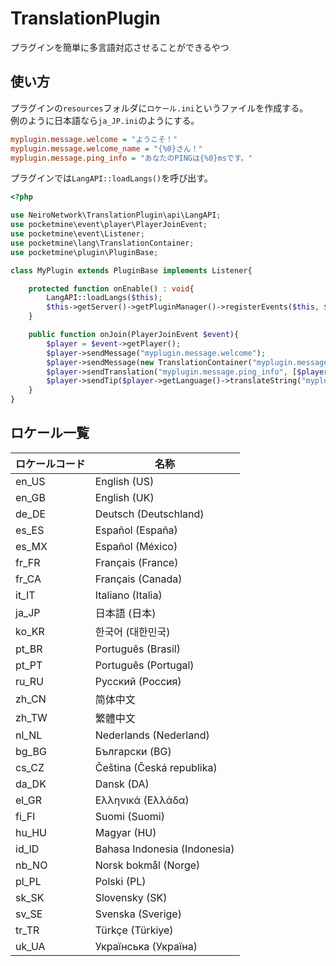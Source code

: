 # TranslationPlugin
プラグインを簡単に多言語対応させることができるやつ

## 使い方
プラグインの`resources`フォルダに`ロケール.ini`というファイルを作成する。  
例のように日本語なら`ja_JP.ini`のようにする。
```ini
myplugin.message.welcome = "ようこそ！"
myplugin.message.welcome_name = "{%0}さん！"
myplugin.message.ping_info = "あなたのPINGは{%0}msです。"
```
プラグインでは`LangAPI::loadLangs()`を呼び出す。
```php
<?php

use NeiroNetwork\TranslationPlugin\api\LangAPI;
use pocketmine\event\player\PlayerJoinEvent;
use pocketmine\event\Listener;
use pocketmine\lang\TranslationContainer;
use pocketmine\plugin\PluginBase;

class MyPlugin extends PluginBase implements Listener{

    protected function onEnable() : void{
        LangAPI::loadLangs($this);
        $this->getServer()->getPluginManager()->registerEvents($this, $this);
    }

    public function onJoin(PlayerJoinEvent $event){
        $player = $event->getPlayer();
        $player->sendMessage("myplugin.message.welcome");
        $player->sendMessage(new TranslationContainer("myplugin.message.welcome_name", [$player->getName()]));
        $player->sendTranslation("myplugin.message.ping_info", [$player->getNetworkSession()->getPing()]);
        $player->sendTip($player->getLanguage()->translateString("myplugin.message.welcome"));
    }
}
```

## ロケール一覧
<!---
  https://github.com/ZtechNetwork/MCBVanillaResourcePack/blob/master/texts/language_names.json
--->
| ロケールコード | 名称 |
| --- | --- |
| en_US | English (US) |
| en_GB | English (UK) |
| de_DE | Deutsch (Deutschland) |
| es_ES | Español (España) |
| es_MX | Español (México) |
| fr_FR | Français (France) |
| fr_CA | Français (Canada) |
| it_IT | Italiano (Italia) |
| ja_JP | 日本語 (日本) |
| ko_KR | 한국어 (대한민국) |
| pt_BR | Português (Brasil) |
| pt_PT | Português (Portugal) |
| ru_RU | Русский (Россия) |
| zh_CN | 简体中文 |
| zh_TW | 繁體中文 |
| nl_NL | Nederlands (Nederland) |
| bg_BG | Български (BG) |
| cs_CZ | Čeština (Česká republika) |
| da_DK | Dansk (DA) |
| el_GR | Ελληνικά (Ελλάδα) |
| fi_FI | Suomi (Suomi) |
| hu_HU | Magyar (HU) |
| id_ID | Bahasa Indonesia (Indonesia) |
| nb_NO | Norsk bokmål (Norge) |
| pl_PL | Polski (PL) |
| sk_SK | Slovensky (SK) |
| sv_SE | Svenska (Sverige) |
| tr_TR | Türkçe (Türkiye) |
| uk_UA | Українська (Україна) |